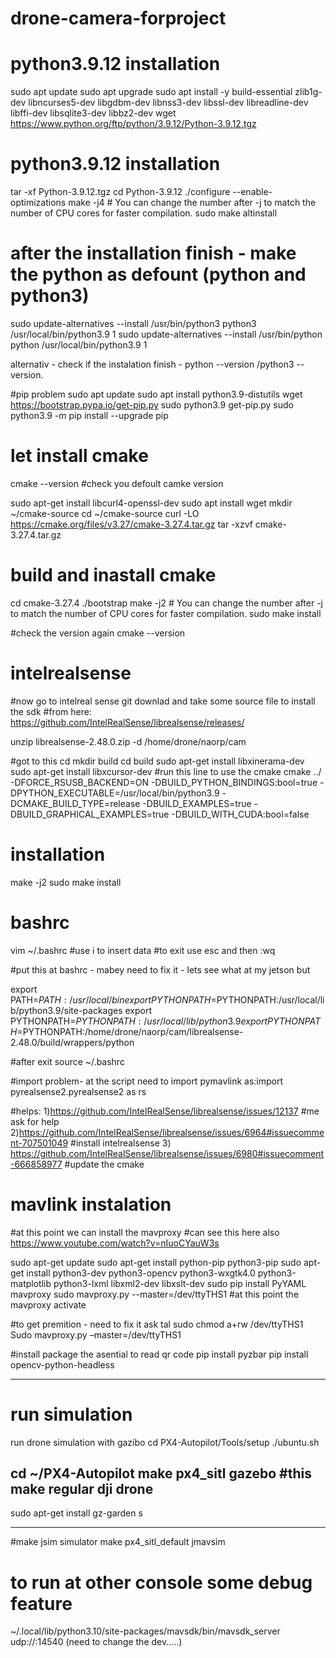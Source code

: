 # drone-camera-forproject

# python3.9.12 installation


sudo apt update
sudo apt upgrade
sudo apt install -y build-essential zlib1g-dev libncurses5-dev libgdbm-dev libnss3-dev libssl-dev libreadline-dev libffi-dev libsqlite3-dev libbz2-dev
wget https://www.python.org/ftp/python/3.9.12/Python-3.9.12.tgz

# python3.9.12 installation 
tar -xf Python-3.9.12.tgz
cd Python-3.9.12
./configure --enable-optimizations
make -j4  # You can change the number after -j to match the number of CPU cores for faster compilation.
sudo make altinstall

# after the installation finish - make the python as defount (python and python3)
sudo update-alternatives --install /usr/bin/python3 python3 /usr/local/bin/python3.9 1
sudo update-alternatives --install /usr/bin/python python /usr/local/bin/python3.9 1

alternativ - check if the instalation finish - python --version /python3 --version.

#pip problem 
sudo apt update
sudo apt install python3.9-distutils
wget https://bootstrap.pypa.io/get-pip.py
sudo python3.9 get-pip.py
sudo python3.9 -m pip install --upgrade pip


# let install cmake 

cmake --version  #check you defoult camke version

sudo apt-get install libcurl4-openssl-dev
sudo apt install wget
mkdir ~/cmake-source
cd ~/cmake-source
curl -LO https://cmake.org/files/v3.27/cmake-3.27.4.tar.gz
tar -xzvf cmake-3.27.4.tar.gz

# build and inastall cmake 

cd cmake-3.27.4
./bootstrap
make -j2  # You can change the number after -j to match the number of CPU cores for faster compilation.
sudo make install


#check the version again 
cmake --version


# intelrealsense
#now go to intelreal sense git downlad and take some source file to install the sdk
#from here:  https://github.com/IntelRealSense/librealsense/releases/

unzip librealsense-2.48.0.zip -d /home/drone/naorp/cam

#got to this cd
mkdir build 
cd build 
sudo apt-get install libxinerama-dev
sudo apt-get install libxcursor-dev
#run this line to use the cmake
cmake ../ -DFORCE_RSUSB_BACKEND=ON -DBUILD_PYTHON_BINDINGS:bool=true -DPYTHON_EXECUTABLE=/usr/local/bin/python3.9 -DCMAKE_BUILD_TYPE=release -DBUILD_EXAMPLES=true -DBUILD_GRAPHICAL_EXAMPLES=true -DBUILD_WITH_CUDA:bool=false

# installation
make -j2
sudo make install

# bashrc
vim ~/.bashrc
#use i to insert data
#to exit use esc and then :wq

#put this at bashrc - mabey need to fix it - lets see what at my jetson but 

export PATH=$PATH:/usr/local/bin
export PYTHONPATH=$PYTHONPATH:/usr/local/lib/python3.9/site-packages
export PYTHONPATH=$PYTHONPATH:/usr/local/lib/python3.9
export PYTHONPATH=$PYTHONPATH:/home/drone/naorp/cam/librealsense-2.48.0/build/wrappers/python

#after exit 
source ~/.bashrc

#import problem- at the script need to import pymavlink as:import pyrealsense2.pyrealsense2 as rs

#helps: 
1)https://github.com/IntelRealSense/librealsense/issues/12137 #me ask for help 
2)https://github.com/IntelRealSense/librealsense/issues/6964#issuecomment-707501049 #install intelrealsense
3) https://github.com/IntelRealSense/librealsense/issues/6980#issuecomment-666858977 #update the cmake 


# mavlink instalation 
#at this point we can install the mavproxy 
#can see this here also https://www.youtube.com/watch?v=nIuoCYauW3s

sudo apt-get update
sudo apt-get install python-pip python3-pip
sudo apt-get install python3-dev python3-opencv python3-wxgtk4.0  python3-matplotlib python3-lxml libxml2-dev libxslt-dev
sudo pip install PyYAML mavproxy
sudo mavproxy.py --master=/dev/ttyTHS1
#at this point the mavproxy activate 


#to get premition - need to fix it ask tal
sudo chmod a+rw /dev/ttyTHS1
Sudo mavproxy.py –master=/dev/ttyTHS1


#install package the asential to read qr code 
pip install pyzbar
pip install opencv-python-headless

-----------------------------------------------------

# run simulation 
run drone simulation with gazibo
cd PX4-Autopilot/Tools/setup
./ubuntu.sh


cd ~/PX4-Autopilot
make px4_sitl gazebo #this make regular dji drone 
-------------------------------------------------------
sudo apt-get install gz-garden 
s

------------------------------------------------------
#make jsim simulator 
make px4_sitl_default jmavsim

# to run at other console some debug feature 
~/.local/lib/python3.10/site-packages/mavsdk/bin/mavsdk_server udp://:14540 (need to change the dev.....)

